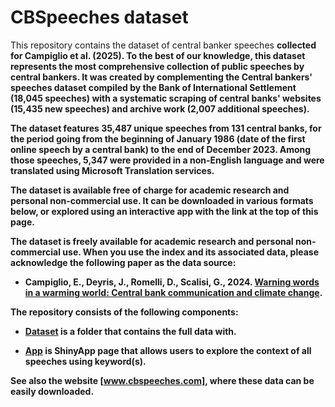 # CBSpeeches dataset

This repository contains the dataset of central banker speeches <b collected> collected for Campiglio et al. (2025). To the best of our knowledge, this dataset represents the most comprehensive collection of public speeches by central bankers. It was created by complementing the Central bankers' speeches dataset compiled by the Bank of International Settlement (18,045 speeches) with a systematic scraping of central banks' websites (15,435 new speeches) and archive work (2,007 additional speeches).

The dataset features 35,487 unique speeches from 131 central banks, for the period going from the beginning of January 1986 (date of the first online speech by a central bank) to the end of December 2023. Among those speeches, 5,347 were provided in a non-English language and were translated using Microsoft Translation services.

The dataset is available free of charge for academic research and personal non-commercial use. It can be downloaded in various formats below, or explored using an interactive app with the link at the top of this page.

The dataset is freely available for academic research and personal non-commercial use.
When you use the index and its associated data, please acknowledge the following paper as the data source:
- Campiglio, E., Deyris, J., Romelli, D., Scalisi, G., 2024. [Warning words in a warming world: Central bank communication and climate change]().


The repository consists of the following components:

- [Dataset](https://github.com/DRomelli/cbspeeches/tree/main/dataset) is a folder that contains the full data with.
  
- [App](https://github.com/centralbankspeeches/app) is ShinyApp page that allows users to explore the context of all speeches using keyword(s). 

See also the website [www.cbspeeches.com], where these data can be easily downloaded. 

